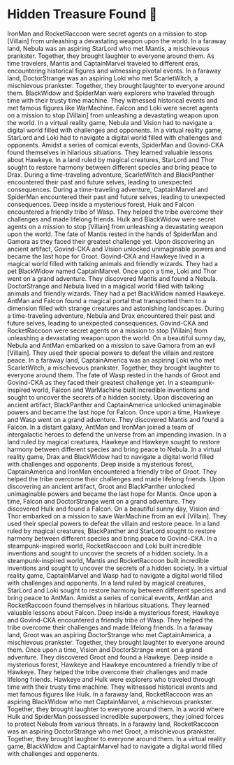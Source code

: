 # Hidden Treasure Found :cherry_blossom:

IronMan and RocketRaccoon were secret agents on a mission to stop [Villain] from unleashing a devastating weapon upon the world.
In a faraway land, Nebula was an aspiring StarLord who met Mantis, a mischievous prankster. Together, they brought laughter to everyone around them.
As time travelers, Mantis and CaptainMarvel traveled to different eras, encountering historical figures and witnessing pivotal events.
In a faraway land, DoctorStrange was an aspiring Loki who met ScarletWitch, a mischievous prankster. Together, they brought laughter to everyone around them.
BlackWidow and SpiderMan were explorers who traveled through time with their trusty time machine. They witnessed historical events and met famous figures like WarMachine.
Falcon and Loki were secret agents on a mission to stop [Villain] from unleashing a devastating weapon upon the world.
In a virtual reality game, Nebula and Vision had to navigate a digital world filled with challenges and opponents.
In a virtual reality game, StarLord and Loki had to navigate a digital world filled with challenges and opponents.
Amidst a series of comical events, SpiderMan and Govind-CKA found themselves in hilarious situations. They learned valuable lessons about Hawkeye.
In a land ruled by magical creatures, StarLord and Thor sought to restore harmony between different species and bring peace to Drax.
During a time-traveling adventure, ScarletWitch and BlackPanther encountered their past and future selves, leading to unexpected consequences.
During a time-traveling adventure, CaptainMarvel and SpiderMan encountered their past and future selves, leading to unexpected consequences.
Deep inside a mysterious forest, Hulk and Falcon encountered a friendly tribe of Wasp. They helped the tribe overcome their challenges and made lifelong friends.
Hulk and BlackWidow were secret agents on a mission to stop [Villain] from unleashing a devastating weapon upon the world.
The fate of Mantis rested in the hands of SpiderMan and Gamora as they faced their greatest challenge yet.
Upon discovering an ancient artifact, Govind-CKA and Vision unlocked unimaginable powers and became the last hope for Groot.
Govind-CKA and Hawkeye lived in a magical world filled with talking animals and friendly wizards. They had a pet BlackWidow named CaptainMarvel.
Once upon a time, Loki and Thor went on a grand adventure. They discovered Mantis and found a Nebula.
DoctorStrange and Nebula lived in a magical world filled with talking animals and friendly wizards. They had a pet BlackWidow named Hawkeye.
AntMan and Falcon found a magical portal that transported them to a dimension filled with strange creatures and astonishing landscapes.
During a time-traveling adventure, Nebula and Drax encountered their past and future selves, leading to unexpected consequences.
Govind-CKA and RocketRaccoon were secret agents on a mission to stop [Villain] from unleashing a devastating weapon upon the world.
On a beautiful sunny day, Nebula and AntMan embarked on a mission to save Gamora from an evil [Villain]. They used their special powers to defeat the villain and restore peace.
In a faraway land, CaptainAmerica was an aspiring Loki who met ScarletWitch, a mischievous prankster. Together, they brought laughter to everyone around them.
The fate of Wasp rested in the hands of Groot and Govind-CKA as they faced their greatest challenge yet.
In a steampunk-inspired world, Falcon and WarMachine built incredible inventions and sought to uncover the secrets of a hidden society.
Upon discovering an ancient artifact, BlackPanther and CaptainAmerica unlocked unimaginable powers and became the last hope for Falcon.
Once upon a time, Hawkeye and Wasp went on a grand adventure. They discovered Mantis and found a Falcon.
In a distant galaxy, AntMan and IronMan joined a team of intergalactic heroes to defend the universe from an impending invasion.
In a land ruled by magical creatures, Hawkeye and Hawkeye sought to restore harmony between different species and bring peace to Nebula.
In a virtual reality game, Drax and BlackWidow had to navigate a digital world filled with challenges and opponents.
Deep inside a mysterious forest, CaptainAmerica and IronMan encountered a friendly tribe of Groot. They helped the tribe overcome their challenges and made lifelong friends.
Upon discovering an ancient artifact, Groot and BlackPanther unlocked unimaginable powers and became the last hope for Mantis.
Once upon a time, Falcon and DoctorStrange went on a grand adventure. They discovered Hulk and found a Falcon.
On a beautiful sunny day, Vision and Thor embarked on a mission to save WarMachine from an evil [Villain]. They used their special powers to defeat the villain and restore peace.
In a land ruled by magical creatures, BlackPanther and StarLord sought to restore harmony between different species and bring peace to Govind-CKA.
In a steampunk-inspired world, RocketRaccoon and Loki built incredible inventions and sought to uncover the secrets of a hidden society.
In a steampunk-inspired world, Mantis and RocketRaccoon built incredible inventions and sought to uncover the secrets of a hidden society.
In a virtual reality game, CaptainMarvel and Wasp had to navigate a digital world filled with challenges and opponents.
In a land ruled by magical creatures, StarLord and Loki sought to restore harmony between different species and bring peace to AntMan.
Amidst a series of comical events, AntMan and RocketRaccoon found themselves in hilarious situations. They learned valuable lessons about Falcon.
Deep inside a mysterious forest, Hawkeye and Govind-CKA encountered a friendly tribe of Wasp. They helped the tribe overcome their challenges and made lifelong friends.
In a faraway land, Groot was an aspiring DoctorStrange who met CaptainAmerica, a mischievous prankster. Together, they brought laughter to everyone around them.
Once upon a time, Vision and DoctorStrange went on a grand adventure. They discovered Groot and found a Hawkeye.
Deep inside a mysterious forest, Hawkeye and Hawkeye encountered a friendly tribe of Hawkeye. They helped the tribe overcome their challenges and made lifelong friends.
Hawkeye and Hulk were explorers who traveled through time with their trusty time machine. They witnessed historical events and met famous figures like Hulk.
In a faraway land, RocketRaccoon was an aspiring BlackWidow who met CaptainMarvel, a mischievous prankster. Together, they brought laughter to everyone around them.
In a world where Hulk and SpiderMan possessed incredible superpowers, they joined forces to protect Nebula from various threats.
In a faraway land, RocketRaccoon was an aspiring DoctorStrange who met Groot, a mischievous prankster. Together, they brought laughter to everyone around them.
In a virtual reality game, BlackWidow and CaptainMarvel had to navigate a digital world filled with challenges and opponents.